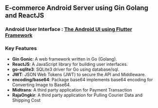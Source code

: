 ## E-commerce Android Server using Gin Golang and ReactJS 

### Android User Interface : [The Android UI using Flutter Framework](https://github.com/syaddadSmiley/BE_FE) 

### Key Features
- **Gin Gonic**: A web framework written in Go (Golang).
- **ReactJS**: A JavaScript library for building user interfaces.
- **go-sqlite3**: SQLite3 driver for Go using database/sql.
- **JWT**: JSON Web Tokens (JWT) to secure the API and Middleware.
- **encoding/base64**: Package base64 implements base64 encoding for Converting Image to Base64.
- **Midtrans**: A third party application for Payment Transaction
- **RajaOngkir**: A third party application for Pulling Courier Data and Shipping Cost
